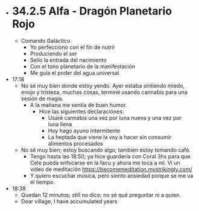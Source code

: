 - # 34.2.5 Alfa - Dragón Planetario Rojo
	- Comando Galáctico
		- Yo perfecciono con el fin de nutrir
		- Produciendo el ser
		- Sello la entrada del nacimiento
		- Con el tono planetario de la manifestación
		- Me guía el poder del agua universal
- 17:18
	- No sé muy bien donde estoy yendo. Ayer estaba sintiendo miedo, enojo y tristeza, muchas cosas, terminé usando cannabis para una sesión de magia.
		- A la mañana me sentía de buen humor.
			- Hice las siguientes declaraciónes:
				- Usaré cannabis una vez por luna nueva y una vez por luna llena
				- Hoy hago ayuno intermitente
				- La heptada que viene la voy a hacer sin consumir alimentos procesados
	- No sé muy bien; estoy buscando algo; también estoy tomando café.
		- Tengo hasta las 18:50; ya hice guardería con Coral 3hs para que Cele pueda enfocarse en la facu y ahora me toca a mí. Vi un video de meditación https://becomemeditation.mystrikingly.com/
		- Y quiero escuchar música, pero siento ansiedad porque se me va el tiempo.
- 18:38
	- Quedan 12 minutos; still no dice; no sé qué preguntar ni a quien.
	- Dear village, I have accumulated years